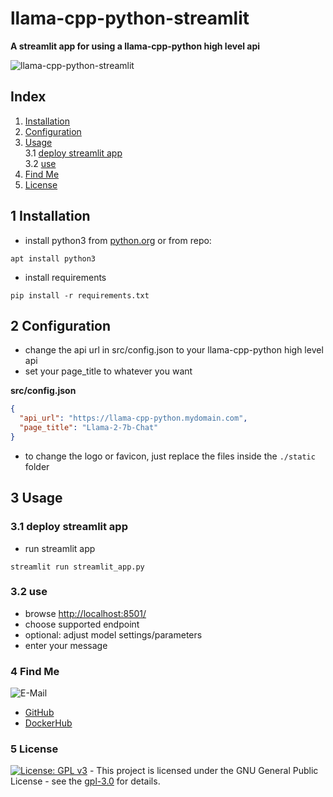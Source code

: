 # llama-cpp-python-streamlit

**A streamlit app for using a llama-cpp-python high level api**

![llama-cpp-python-streamlit](https://github.com/3x3cut0r/llama-cpp-python-streamlit/assets/1408580/8c98b205-e003-4e93-82d7-37f29608a4c9)

## Index

1. [Installation](#install)
2. [Configuration](#config)
3. [Usage](#usage)  
   3.1 [deploy streamlit app](#deploy)  
   3.2 [use](#use)
4. [Find Me](#findme)
5. [License](#license)

## 1 Installation <a name="install"></a>

- install python3 from [python.org](https://www.python.org/downloads/) or from repo:

```shell
apt install python3
```

- install requirements

```shell
pip install -r requirements.txt
```

## 2 Configuration <a name="config"></a>

- change the api url in src/config.json to your llama-cpp-python high level api
- set your page_title to whatever you want

**src/config.json**

```json
{
  "api_url": "https://llama-cpp-python.mydomain.com",
  "page_title": "Llama-2-7b-Chat"
}
```

- to change the logo or favicon, just replace the files inside the `./static` folder

## 3 Usage <a name="usage"></a>

### 3.1 deploy streamlit app <a name="deploy"></a>

- run streamlit app

```shell
streamlit run streamlit_app.py
```

### 3.2 use <a name="use"></a>

- browse [http://localhost:8501/](http://localhost:8501/)
- choose supported endpoint
- optional: adjust model settings/parameters
- enter your message

### 4 Find Me <a name="findme"></a>

![E-Mail](https://img.shields.io/badge/E--Mail-julianreith%40gmx.de-red)

- [GitHub](https://github.com/3x3cut0r)
- [DockerHub](https://hub.docker.com/u/3x3cut0r)

### 5 License <a name="license"></a>

[![License: GPL v3](https://img.shields.io/badge/License-GPLv3-blue.svg)](https://www.gnu.org/licenses/gpl-3.0) - This project is licensed under the GNU General Public License - see the [gpl-3.0](https://www.gnu.org/licenses/gpl-3.0.en.html) for details.

